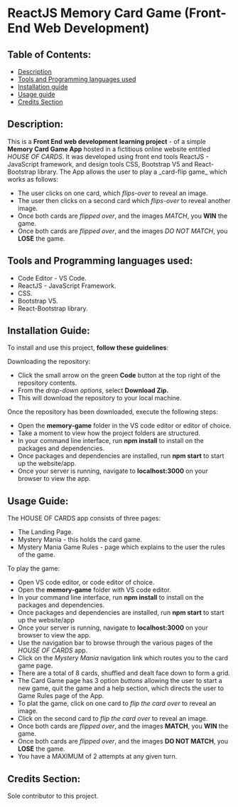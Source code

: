 # ReactJS Memory Card Game (Front-End Web Development)

## Table of Contents:

- [Description](#description)
- [Tools and Programming languages used](#tools-and-programming-languages-used)
- [Installation guide](#installation-guide)
- [Usage guide](#usage-guide)
- [Credits Section](#credits-section)

## Description:

This is a **Front End web development learning project** - of a simple **Memory Card Game App** hosted in a fictitious online website entitled _HOUSE OF CARDS_. It was developed using front end tools ReactJS - JavaScript framework, and design tools CSS, Bootstrap V5 and React-Bootstrap library.
The App allows the user to play a \_card-flip game\_ which works as follows:

- The user clicks on one card, which _flips-over_ to reveal an image.
- The user then clicks on a second card which _flips-over_ to reveal another image.
- Once both cards are _flipped over_, and the images _MATCH_, you **WIN** the game.
- Once both cards are _flipped over_, and the images _DO NOT MATCH_, you **LOSE** the game.

## Tools and Programming languages used:

- Code Editor - VS Code.
- ReactJS - JavaScript Framework.
- CSS.
- Bootstrap V5.
- React-Bootstrap library.

## Installation Guide:

To install and use this project, **follow these guidelines**:

Downloading the repository:

- Click the small arrow on the green **Code** button at the top right of the repository contents.
- From the _drop-down options_, select **Download Zip.**
- This will download the repository to your local machine.

Once the repository has been downloaded, execute the following steps:

- Open the **memory-game** folder in the VS code editor or editor of choice.
- Take a moment to view how the project folders are structured.
- In your command line interface, run **npm install** to install on the packages and dependencies.
- Once packages and dependencies are installed, run **npm start** to start up the website/app.
- Once your server is running, navigate to **localhost:3000** on your browser to view the app.

## Usage Guide:

The HOUSE OF CARDS app consists of three pages:

- The Landing Page.
- Mystery Mania - this holds the card game.
- Mystery Mania Game Rules - page which explains to the user the rules of the game.

To play the game:

- Open VS code editor, or code editor of choice.
- Open the **memory-game** folder with VS code editor.
- In your command line interface, run **npm install** to install on the packages and dependencies.
- Once packages and dependencies are installed, run **npm start** to start up the website/app
- Once your server is running, navigate to **localhost:3000** on your browser to view the app.
- Use the navigation bar to browse through the various pages of the _HOUSE OF CARDS_ app.
- Click on the _Mystery Mania_ navigation link which routes you to the card game page.
- There are a total of 8 cards, shuffled and dealt face down to form a grid.
- The Card Game page has 3 option _buttons_ allowing the user to start a new game, quit the game and a help section, which directs the user to Game Rules page of the App.
- To plat the game, click on one card to _flip the card over_ to reveal an image.
- Click on the second card to _flip the card over_ to reveal an image.
- Once both cards are _flipped over_, and the images **MATCH**, you **WIN** the game.
- Once both cards are _flipped over_, and the images **DO NOT MATCH**, you **LOSE** the game.
- You have a MAXIMUM of 2 attempts at any given turn.

## Credits Section:

Sole contributor to this project.
